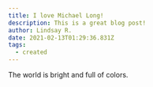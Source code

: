```yaml
---
title: I love Michael Long!
description: This is a great blog post!
author: Lindsay R.
date: 2021-02-13T01:29:36.831Z
tags:
  - created
---
```

The world is bright and full of colors.